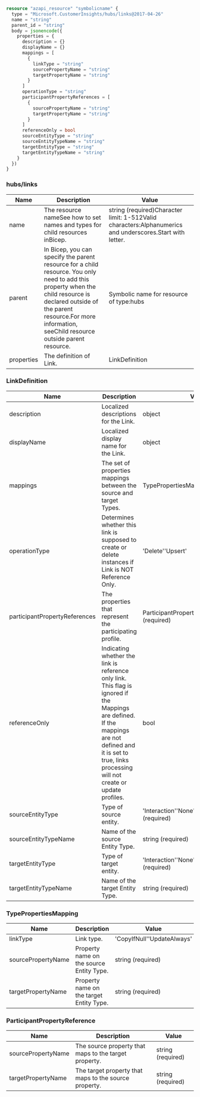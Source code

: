```terraform
resource "azapi_resource" "symbolicname" {
  type = "Microsoft.CustomerInsights/hubs/links@2017-04-26"
  name = "string"
  parent_id = "string"
  body = jsonencode({
    properties = {
      description = {}
      displayName = {}
      mappings = [
        {
          linkType = "string"
          sourcePropertyName = "string"
          targetPropertyName = "string"
        }
      ]
      operationType = "string"
      participantPropertyReferences = [
        {
          sourcePropertyName = "string"
          targetPropertyName = "string"
        }
      ]
      referenceOnly = bool
      sourceEntityType = "string"
      sourceEntityTypeName = "string"
      targetEntityType = "string"
      targetEntityTypeName = "string"
    }
  })
}

```

### hubs/links

| Name | Description | Value |
|-|-|-|
| name | The resource nameSee how to set names and types for child resources inBicep. | string (required)Character limit: 1-512Valid characters:Alphanumerics and underscores.Start with letter. |
| parent | In Bicep, you can specify the parent resource for a child resource. You only need to add this property when the child resource is declared outside of the parent resource.For more information, seeChild resource outside parent resource. | Symbolic name for resource of type:hubs |
| properties | The definition of Link. | LinkDefinition |


### LinkDefinition

| Name | Description | Value |
|-|-|-|
| description | Localized descriptions for the Link. | object |
| displayName | Localized display name for the Link. | object |
| mappings | The set of properties mappings between the source and target Types. | TypePropertiesMapping[] |
| operationType | Determines whether this link is supposed to create or delete instances if Link is NOT Reference Only. | 'Delete''Upsert' |
| participantPropertyReferences | The properties that represent the participating profile. | ParticipantPropertyReference[] (required) |
| referenceOnly | Indicating whether the link is reference only link. This flag is ignored if the Mappings are defined. If the mappings are not defined and it is set to true, links processing will not create or update profiles. | bool |
| sourceEntityType | Type of source entity. | 'Interaction''None''Profile''Relationship' (required) |
| sourceEntityTypeName | Name of the source Entity Type. | string (required) |
| targetEntityType | Type of target entity. | 'Interaction''None''Profile''Relationship' (required) |
| targetEntityTypeName | Name of the target Entity Type. | string (required) |


### TypePropertiesMapping

| Name | Description | Value |
|-|-|-|
| linkType | Link type. | 'CopyIfNull''UpdateAlways' |
| sourcePropertyName | Property name on the source Entity Type. | string (required) |
| targetPropertyName | Property name on the target Entity Type. | string (required) |


### ParticipantPropertyReference

| Name | Description | Value |
|-|-|-|
| sourcePropertyName | The source property that maps to the target property. | string (required) |
| targetPropertyName | The target property that maps to the source property. | string (required) |


